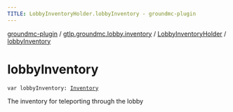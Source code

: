 ```yaml
---
TITLE: LobbyInventoryHolder.lobbyInventory - groundmc-plugin
---
```


[groundmc-plugin](../../index.html) / [gtlp.groundmc.lobby.inventory](../index.html) / [LobbyInventoryHolder](index.html) / [lobbyInventory](.)

# lobbyInventory

`var lobbyInventory: `[`Inventory`](https://hub.spigotmc.org/javadocs/spigot/org/bukkit/inventory/Inventory.html)

The inventory for teleporting through the lobby

